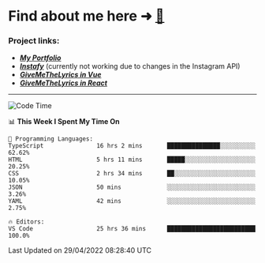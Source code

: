 # Find about me here ➜ [🧑](https://pauabella.dev)

### Project links:
- ***[My Portfolio](https://pauabella.dev)***
- ***[Instafy](https://instafy.me)*** (currently not working due to changes in the Instagram API)
- ***[GiveMeTheLyrics in Vue](https://lyrics.pauabella.dev)***
- ***[GiveMeTheLyrics in React](https://pauabella.dev/GiveMeTheLyrics)***

---
<!--START_SECTION:waka-->
![Code Time](http://img.shields.io/badge/Code%20Time-994%20hrs%2036%20mins-blue)

📊 **This Week I Spent My Time On** 

```text
💬 Programming Languages: 
TypeScript               16 hrs 2 mins       ███████████████░░░░░░░░░░   62.62% 
HTML                     5 hrs 11 mins       █████░░░░░░░░░░░░░░░░░░░░   20.25% 
CSS                      2 hrs 34 mins       ██░░░░░░░░░░░░░░░░░░░░░░░   10.05% 
JSON                     50 mins             ░░░░░░░░░░░░░░░░░░░░░░░░░   3.26% 
YAML                     42 mins             ░░░░░░░░░░░░░░░░░░░░░░░░░   2.75%

🔥 Editors: 
VS Code                  25 hrs 36 mins      █████████████████████████   100.0%

```


 Last Updated on 29/04/2022 08:28:40 UTC
<!--END_SECTION:waka-->
